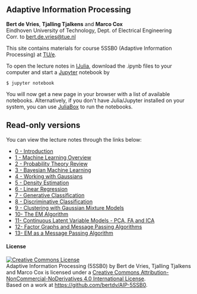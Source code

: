 ## Adaptive Information Processing 
**Bert de Vries**, **Tjalling Tjalkens** and **Marco Cox**      
Eindhoven University of Technology, Dept. of Electrical Engineering     
Corr. to <bert.de.vries@tue.nl>

This site contains materials for course 5SSB0 (Adaptive Information Processing) at [TU/e](http://tue.nl).

To open the lecture notes in [IJulia](https://github.com/JuliaLang/IJulia.jl), download the .ipynb files to your computer and start a [Jupyter](https://jupyter.org/) notebook by

```
$ jupyter notebook
```

You will now get a new page in your browser with a list of available notebooks. Alternatively, if you don't have Julia/Jupyter installed on your system, you can use [JuliaBox](https://www.juliabox.org/) to run the notebooks.

## Read-only versions

You can view the lecture notes through the links below:

- [0 - Introduction](http://nbviewer.ipython.org/github/bertdv/AIP-5SSB0/blob/master/lessons/00_introduction/Introduction.ipynb)    
- [1 - Machine Learning Overview](http://nbviewer.ipython.org/github/bertdv/AIP-5SSB0/blob/master/lessons/01_machine_learning_overview/Machine-Learning-Overview.ipynb)    
- [2 - Probability Theory Review](http://nbviewer.ipython.org/github/bertdv/AIP-5SSB0/blob/master/lessons/02_probability_review/Probability-Review.ipynb)    
- [3 - Bayesian Machine Learning](http://nbviewer.ipython.org/github/bertdv/AIP-5SSB0/blob/master/lessons/03_Bayesian_machine_learning/Bayesian-Machine-Learning.ipynb)    
- [4 - Working with Gaussians](http://nbviewer.ipython.org/github/bertdv/AIP-5SSB0/blob/master/lessons/04_working_with_Gaussians/Working-with-Gaussians.ipynb)       
- [5 - Density Estimation](http://nbviewer.ipython.org/github/bertdv/AIP-5SSB0/blob/master/lessons/05_density_estimation/Density-Estimation.ipynb)    
- [6 - Linear Regression](http://nbviewer.ipython.org/github/bertdv/AIP-5SSB0/blob/master/lessons/06_linear_regression/Linear-Regression.ipynb)      
- [7 - Generative Classification](http://nbviewer.ipython.org/github/bertdv/AIP-5SSB0/blob/master/lessons/07_generative_classification/Generative-Classification.ipynb)     
- [8 - Discriminative Classification](http://nbviewer.ipython.org/github/bertdv/AIP-5SSB0/blob/master/lessons/08_discriminative_classification/Discriminative-Classification.ipynb)     
- [9 - Clustering with Gaussian Mixture Models](http://nbviewer.ipython.org/github/bertdv/AIP-5SSB0/blob/master/lessons/09_clustering_with_Gaussian_mixture_models/Clustering-with-Gaussian-Mixture-Models.ipynb)     
- [10- The EM Algorithm](http://nbviewer.ipython.org/github/bertdv/AIP-5SSB0/blob/master/lessons/10_the_EM_algorithm/The-General-EM-Algorithm.ipynb)     
- [11- Continuous Latent Variable Models - PCA, FA and ICA](http://nbviewer.ipython.org/github/bertdv/AIP-5SSB0/blob/master/lessons/11_continuous_latent_variable_models/Continuous-Latent-Variable-Models-PCA-FA-and-ICA.ipynb)     
- [12- Factor Graphs and Message Passing Algorithms](http://nbviewer.ipython.org/github/bertdv/AIP-5SSB0/blob/master/lessons/12_factor_graphs/Factor-Graphs-and-Message-Passing-Algorithms.ipynb)     
- [13- EM as a Message Passing Algorithm](http://nbviewer.ipython.org/github/bertdv/AIP-5SSB0/blob/master/lessons/13_EM_as_message_passing/EM-as-Message-Passing.ipynb)


#### License 

<a rel="license" href="http://creativecommons.org/licenses/by-nc-nd/4.0/"><img alt="Creative Commons License" style="border-width:0" src="https://i.creativecommons.org/l/by-nc-nd/4.0/88x31.png" /></a><br /><span xmlns:dct="http://purl.org/dc/terms/" property="dct:title">Adaptive Information Processing (5SSB0)</span> by <span xmlns:cc="http://creativecommons.org/ns#" property="cc:attributionName">Bert de Vries, Tjalling Tjalkens and Marco Cox</span> is licensed under a <a rel="license" href="http://creativecommons.org/licenses/by-nc-nd/4.0/">Creative Commons Attribution-NonCommercial-NoDerivatives 4.0 International License</a>.<br />Based on a work at <a xmlns:dct="http://purl.org/dc/terms/" href="https://github.com/bertdv/AIP-5SSB0" rel="dct:source">https://github.com/bertdv/AIP-5SSB0</a>.
